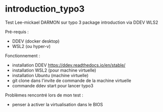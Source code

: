 # introduction_typo3
Test Lee-mickael DARMON sur typo 3 package introduction 
via DDEV WLS2

Pré-requis : 
- DDEV (docker desktop)
- WSL2 (ou hyper-v)

Fonctionnement : 
- installation DDEV https://ddev.readthedocs.io/en/stable/
- installation WSL2 (pour machine virtuelle)
- installation Ubuntu (machine virtuelle)
- git clone dans l'invite de commande de la machine virtuelle
- commande ddev start pour lancer typo3

Problèmes rencontré lors de mon test :
- penser à activer la virtualisation dans le BIOS 

